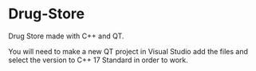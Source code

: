 # Drug-Store

Drug Store made with C++ and QT.

You will need to make a new QT project in Visual Studio add the files and select the version to C++ 17 Standard in order to work.
